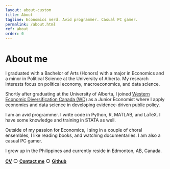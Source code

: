 ```yaml
---
layout: about-custom
title: About
tagline: Economics nerd. Avid programmer. Casual PC gamer.
permalink: /about.html
ref: about
order: 0
---
```

# About me
I graduated with a Bachelor of Arts (Honors) with a major in Economics and a minor in Political Science at the University of Alberta. My research interests focus on political economy, macroeconomics, and data science. 

Shortly after graduating at the University of Alberta, I joined [Western Economic Diversification Canada (WD)](https://www.wd-deo.gc.ca/eng/home.asp) as a Junior Economist where 
I apply economics and data science in developing evidence-driven public policy. 

I am an avid programmer. I write code in Python, R, MATLAB, and LaTeX. I have some knowledge and training in STATA as well. 

Outside of my passion for Economics, I sing in a couple of choral ensembles, I like reading books, and watching documentaries. I am also a casual PC gamer.

I grew up in the Philippines and currently reside in Edmonton, AB, Canada.

[**CV**](LJ-Valencia-CV.pdf)   <font size="3"> ○ </font>   [**Contact me**](mailto:lebjenri@ualberta.ca)   <font size="3"> ○ </font>   [**Github**](https://github.com/lj-valencia)
